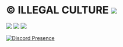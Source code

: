 # © ILLEGAL CULTURE <img src="https://komarev.com/ghpvc/?username=illegalculture&color=202020"/>
<p align="left">
 <a href="https://discord.gg/illegalculture" target"blank_"><img src="https://img.shields.io/badge/Discord%20-7289DA.svg?&style=for-the-badge&logo=discord&logoColor=white"></a>
  <a href="https://www.github.com/illegalculture" target"blank_"><img src="https://img.shields.io/badge/GitHub%20-191717.svg?&style=for-the-badge&logo=github&logoColor=white"></a>
 <a href="https://www.instagram.com/anillufuk" target"blank_"><img src="https://img.shields.io/badge/INSTAGRAM%20-DC3175.svg?&style=for-the-badge&logo=instagram&logoColor=white"></a>


[![Discord Presence](https://lanyard-profile-readme.vercel.app/api/228971558972948491)](https://discord.com/users/228971558972948491)

